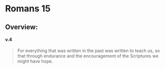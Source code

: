 # Romans 15

## Overview:



#### v.4
>For everything that was written in the past was written to teach us, so that through endurance and the encouragement of the Scriptures we might have hope.

